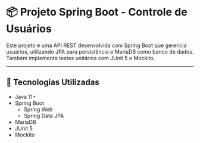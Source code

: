 # 📦 Projeto Spring Boot - Controle de Usuários

Este projeto é uma API REST desenvolvida com Spring Boot que gerencia usuários, utilizando JPA para persistência e MariaDB como banco de dados. Também implementa testes unitários com JUnit 5 e Mockito.

---

## 🚀 Tecnologias Utilizadas

- Java 11+
- Spring Boot
  - Spring Web
  - Spring Data JPA
- MariaDB
- JUnit 5
- Mockito
